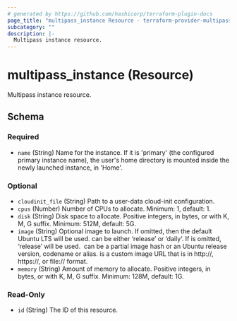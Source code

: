 ```yaml
---
# generated by https://github.com/hashicorp/terraform-plugin-docs
page_title: "multipass_instance Resource - terraform-provider-multipass"
subcategory: ""
description: |-
  Multipass instance resource.
---
```


# multipass_instance (Resource)

Multipass instance resource.



<!-- schema generated by tfplugindocs -->
## Schema

### Required

- `name` (String) Name for the instance. If it is 'primary' (the configured primary instance name), the user's home directory is mounted inside the newly launched instance, in 'Home'.

### Optional

- `cloudinit_file` (String) Path to a user-data cloud-init configuration.
- `cpus` (Number) Number of CPUs to allocate. Minimum: 1, default: 1.
- `disk` (String) Disk space to allocate. Positive integers, in bytes, or with K, M, G suffix. Minimum: 512M, default: 5G.
- `image` (String) Optional image to launch. If omitted, then the default Ubuntu LTS will be used. <remote> can be either ‘release’ or ‘daily‘. If <remote> is omitted, ‘release’ will be used. <image> can be a partial image hash or an Ubuntu release version, codename or alias. <url> is a custom image URL that is in http://, https://, or file:// format.
- `memory` (String) Amount of memory to allocate. Positive integers, in bytes, or with K, M, G suffix. Minimum: 128M, default: 1G.

### Read-Only

- `id` (String) The ID of this resource.


